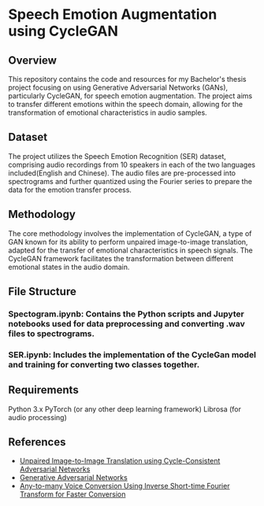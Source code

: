 # Speech Emotion Augmentation using CycleGAN
## Overview
This repository contains the code and resources for my Bachelor's thesis project focusing on using Generative Adversarial Networks (GANs), particularly CycleGAN, for speech emotion augmentation. The project aims to transfer different emotions within the speech domain, allowing for the transformation of emotional characteristics in audio samples.

## Dataset
The project utilizes the Speech Emotion Recognition (SER) dataset, comprising audio recordings from 10 speakers in each of the two languages included(English and Chinese). The audio files are pre-processed into spectrograms and further quantized using the Fourier series to prepare the data for the emotion transfer process.

## Methodology
The core methodology involves the implementation of CycleGAN, a type of GAN known for its ability to perform unpaired image-to-image translation, adapted for the transfer of emotional characteristics in speech signals. The CycleGAN framework facilitates the transformation between different emotional states in the audio domain.

## File Structure
### Spectogram.ipynb: Contains the Python scripts and Jupyter notebooks used for data preprocessing and converting .wav files to spectrograms.
### SER.ipynb: Includes the implementation of the CycleGan model and training for converting two classes together.

## Requirements
Python 3.x
PyTorch (or any other deep learning framework)
Librosa (for audio processing)

## References
- [Unpaired Image-to-Image Translation using Cycle-Consistent Adversarial Networks](https://arxiv.org/abs/1703.10593)
- [Generative Adversarial Networks](https://arxiv.org/abs/1406.2661)
- [Any-to-many Voice Conversion Using Inverse Short-time Fourier Transform for Faster Conversion](https://arxiv.org/abs/2302.08296)
